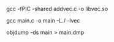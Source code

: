 
gcc -fPIC -shared addvec.c -o libvec.so

gcc main.c -o main -L./ -lvec

objdump -ds main > main.dmp